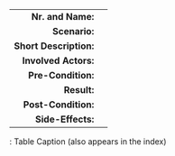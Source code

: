 |||
|----------------------:|:-----------------------------------------------------|
|**Nr. and Name:**      | |
|**Scenario:**          | |
|**Short Description:** | |
|**Involved Actors:**   | |
|**Pre-Condition:**     | |
|**Result:**            | |
|**Post-Condition:**    | |
|**Side-Effects:**      | |

: Table Caption (also appears in the index)
